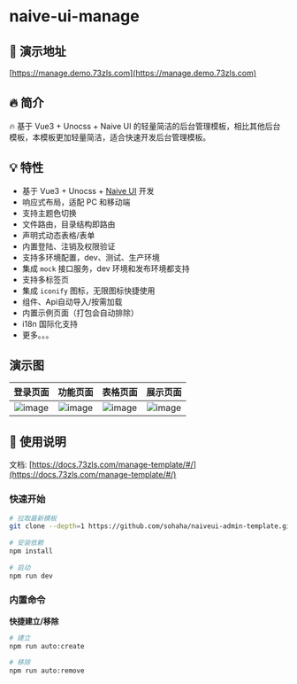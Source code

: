 # naive-ui-manage

## 🐳 演示地址

[https://manage.demo.73zls.com](https://manage.demo.73zls.com)

## 🔥 简介

🔥 基于 Vue3 + Unocss + Naive UI 的轻量简洁的后台管理模板，相比其他后台模板，本模板更加轻量简洁，适合快速开发后台管理模板。

## 💡 特性

- 基于 Vue3 + Unocss + [Naive UI](https://www.naiveui.com) 开发
- 响应式布局，适配 PC 和移动端
- 支持主题色切换
- 文件路由，目录结构即路由
- 声明式动态表格/表单
- 内置登陆、注销及权限验证
- 支持多环境配置，dev、测试、生产环境
- 集成 `mock` 接口服务，dev 环境和发布环境都支持
- 支持多标签页
- 集成 `iconify` 图标，无限图标快捷使用
- 组件、Api自动导入/按需加载
- 内置示例页面（打包会自动排除）
- i18n 国际化支持
- 更多。。。

## 演示图

| 登录页面 | 功能页面 | 表格页面 | 展示页面 |
|:-----:|:-----:|:-----:|:-----:|
| ![image](https://sohaha.73zls.com/static/naiveui-admin-template/screenshot-1.png) | ![image](https://sohaha.73zls.com/static/naiveui-admin-template/screenshot-2.png) | ![image](https://sohaha.73zls.com/static/naiveui-admin-template/screenshot-3.png) | ![image](https://sohaha.73zls.com/static/naiveui-admin-template/screenshot-4.png) |



## 📝 使用说明

文档: [https://docs.73zls.com/manage-template/#/](https://docs.73zls.com/manage-template/#/)



### 快速开始

```bash
# 拉取最新模板
git clone --depth=1 https://github.com/sohaha/naiveui-admin-template.git
  
# 安装依赖
npm install
  
# 启动
npm run dev
```

### 内置命令

**快捷建立/移除**

```bash
# 建立
npm run auto:create
  
# 移除
npm run auto:remove
```